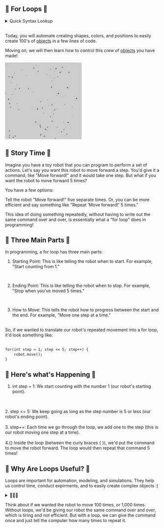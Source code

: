 ## 💖 For Loops 💖

<details>
<summary>Quick Syntax Lookup</summary>

<pre><code>

// actual code
for(int i = 0; i < 10; i = i ++){
        // do something
}

// start: int i = 0
// condition: i = 10
// step: i = i + 1
</code></pre>


</details>
<br>

Today, you will automate creating shapes, colors, and positions to easily create 100's of <a href="https://en.wikipedia.org/wiki/Object_(computer_science)">objects</a> in a few lines of code.

Moving on, we will then learn how to control this crew of <a href="https://en.wikipedia.org/wiki/Object_(computer_science)">objects</a> you have made!


<img src="objective.png" height="250" width="250">


## 📖 Story Time 📖

Imagine you have a toy robot that you can program to perform a set of actions. Let's say you want this robot to move forward a step. You'd give it a command, like "Move forward!" and it would take one step.
But what if you want the robot to move forward 5 times?

You have a few options:

Tell the robot "Move forward!" five separate times.
Or, you can be more efficient and say something like "Repeat 'Move forward!' 5 times."

This idea of doing something repeatedly, without having to write out the same command over and over, is essentially what a "for loop" does in programming!

## 🧬 Three Main Parts 🧬

In programming, a for loop has three main parts:
<br>

1. Starting Point: This is like telling the robot when to start. For example, "Start counting from 1."
<br>

2. Ending Point: This is like telling the robot when to stop. For example, "Stop when you've moved 5 times."
<br>

3. How to Move: This tells the robot how to progress between the start and the end. For example, "Move one step at a time."
 
<br>
So, if we wanted to translate our robot's repeated movement into a for loop, it'd look something like:

<pre><code>
for(int step = 1; step <= 5; step++) {
    robot.move();
}
</code></pre>

## 🔬 Here's what's Happening 🔬

1. int step = 1: We start counting with the number 1 (our robot's starting point).
<br>
<br>
2. step <= 5: We keep going as long as the step number is 5 or less (our robot's ending point).
<br>
<br>
3. step++: Each time we go through the loop, we add one to the step (this is our robot moving one step at a time).
<br>
<br>
4.{} Inside the loop (between the curly braces { }), we'd put the command to move the robot forward. The loop would then repeat that command 5 times!

## 💖 Why Are Loops Useful? 💖

Loops are important for automation, modeling, and simulations. They help us control time, conduct expirments, and to easily create complex objects :)

<details><summary>🐶🐶🐶</summary> 
Estelle is proud of you!
        
<img src="bark.jpg">
</details>

Think about if we wanted the robot to move 100 times, or 1,000 times. Without loops, we'd be giving our robot the same command over and over, which is tiring and not efficient. But with a loop, we can give the command once and just tell the computer how many times to repeat it.


